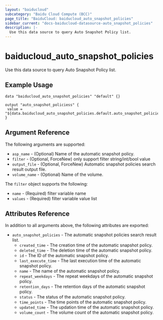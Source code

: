 ```yaml
---
layout: "baiducloud"
subcategory: "Baidu Cloud Compute (BCC)"
page_title: "BaiduCloud: baiducloud_auto_snapshot_policies"
sidebar_current: "docs-baiducloud-datasource-auto_snapshot_policies"
description: |-
  Use this data source to query Auto Snapshot Policy list.
---
```


# baiducloud_auto_snapshot_policies

Use this data source to query Auto Snapshot Policy list.

## Example Usage

```hcl
data "baiducloud_auto_snapshot_policies" "default" {}

output "auto_snapshot_policiess" {
 value = "${data.baiducloud_auto_snapshot_policies.default.auto_snapshot_policies}"
}
```

## Argument Reference

The following arguments are supported:

* `asp_name` - (Optional) Name of the automatic snapshot policy.
* `filter` - (Optional, ForceNew) only support filter string/int/bool value
* `output_file` - (Optional, ForceNew) Automatic snapshot policies search result output file.
* `volume_name` - (Optional) Name of the volume.

The `filter` object supports the following:

* `name` - (Required) filter variable name
* `values` - (Required) filter variable value list

## Attributes Reference

In addition to all arguments above, the following attributes are exported:

* `auto_snapshot_policies` - The automatic snapshot policies search result list.
  * `created_time` - The creation time of the automatic snapshot policy.
  * `deleted_time` - The deletion time of the automatic snapshot policy.
  * `id` - The ID of the automatic snapshot policy.
  * `last_execute_time` - The last execution time of the automatic snapshot policy.
  * `name` - The name of the automatic snapshot policy.
  * `repeat_weekdays` - The repeat weekdays of the automatic snapshot policy.
  * `retention_days` - The retention days of the automatic snapshot policy.
  * `status` - The status of the automatic snapshot policy.
  * `time_points` - The time points of the automatic snapshot policy.
  * `updated_time` - The updation time of the automatic snapshot policy.
  * `volume_count` - The volume count of the automatic snapshot policy.


